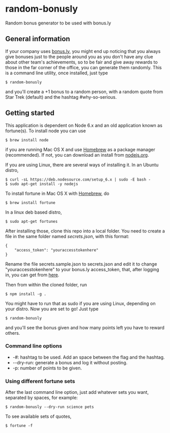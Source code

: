 # random-bonusly
Random bonus generator to be used with bonus.ly

## General information
If your company uses [bonus.ly](https://bonus.ly/), you might end up noticing that you always give bonuses just to the people around you as you don't have any clue about other team's achievements, so to be fair and give away rewards to those in the far corner of the office, you can generate them randomly.
This is a command line utility, once installed, just type
```
$ random-bonusly
```
and you'll create a +1 bonus to a random person, with a random quote from Star Trek (default) and the hashtag #why-so-serious.
## Getting started
This application is dependent on Node 6.x and an old application known as fortune(s). To install node you can use
```
$ brew install node
```
if you are running Mac OS X and use [Homebrew](http://brew.sh) as a package manager (recommended). If not, you can download an install from [nodejs.org](https://nodejs.org).

If you are using Linux, there are several ways of installing it. In an Ubuntu distro, 
```
$ curl -sL https://deb.nodesource.com/setup_6.x | sudo -E bash -
$ sudo apt-get install -y nodejs
```

To install fortune in Mac OS X with [Homebrew](http://brew.sh), do
```
$ brew install fortune
```
In a linux deb based distro,
```
$ sudo apt-get fortunes
```

After installing those, clone this repo into a local folder. You need to create a file in the same folder named *secrets.json*, with this format:
```
{
    "access_token": "youraccesstokenhere"
}
```
Rename the file secrets.sample.json to secrets.json and edit it to change "youraccesstokenhere" to your bonus.ly access_token, that, after logging in, you can get from [here](https://bonus.ly/api).

Then from within the cloned folder, run
```
$ npm install -g . 
```
You might have to run that as sudo if you are using Linux, depending on your distro.
Now you are set to go! Just type 
```
$ random-bonusly
```
and you'll see the bonus given and how many points left you have to reward others.

### Command line options
* -#: hashtag to be used. Add an space between the flag and the hashtag.
* --dry-run: generate a bonus and log it without posting.
* -p: number of points to be given.

### Using different fortune sets
After the last command line option, just add whatever sets you want, separated by spaces, for example:
```
$ random-bonusly --dry-run science pets
```
To see available sets of quotes, 
```
$ fortune -f
```

